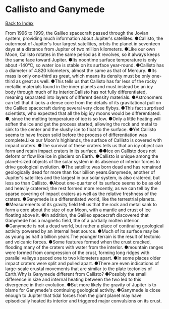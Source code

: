 # Callisto and Ganymede 
[Back to Index](https://github.com/windows10010/tpoExtractor/blob/master/README.md)

From 1996 to 1999, the Galileo spacecraft passed through the Jovian system, providing much information about Jupiter's satellites. ●Callisto, the outermost of Jupiter's four largest satellites, orbits the planet in seventeen days at a distance from Jupiter of two million kilometers. ●Like our own Moon, Callisto rotates in the same period as it revolves, so it always keeps the same face toward Jupiter. ●Its noontime surface temperature is only about -140°C, so water ice is stable on its surface year-round. ●Callisto has a diameter of 4.820 kilometers, almost the same as that of Mercury. ●Its mass is only one-third as great, which means its density must be only one-third as great as well. ●This tells us that Callisto has far less of the rocky metallic materials found in the inner planets and must instead be an icy body through much of its interior.Callisto has not fully differentiated, meaning separated into layers of different density materials. ●Astronomers can tell that it lacks a dense core from the details of its gravitational pull on the Galileo spacecraft during several very close flybys. ●This fact surprised scientists, who expected that all the big icy moons would be differentiated. ●, since the melting temperature of ice is so low. ●Only a little heating will soften the ice and get the process started, allowing the rock and metal to sink to the center and the slushy ice to float to the surface. ●Yet Callisto seems to have frozen solid before the process of differentiation was complete.Like our Moon's highlands, the surface of Callisto is covered with impact craters. ●The survival of these craters tells us that an icy object can form and retain impact craters in its surface. ●●Ice on Callisto does not deform or flow like ice in glaciers on Earth. ●Callisto is unique among the planet-sized objects of the solar system in its absence of interior forces to drive geological evolution. ●The satellite was born dead and has remained geologically dead for more than four billion years.Ganymede, another of Jupiter's satellites and the largest in our solar system, is also cratered, but less so than Callisto. ●About one-quarter of its surface seems to be as old and heavily cratered; the rest formed more recently, as we can tell by the sparse covering of impact craters as well as the relative freshness of the craters. ●Ganymede is a differentiated world, like the terrestrial planets. ●Measurements of its gravity field tell us that the rock and metal sank to form a core about the size of our Moon, with a mantle and crust of ice floating above it. ●In addition, the Galileo spacecraft discovered that Ganymede has a magnetic field, the of a partially molten interior. ●Ganymede is not a dead world, but rather a place of continuing geological activity powered by an internal heat source. ●Much of its surface may be as young as half a billion years.The younger terrain is the result of tectonic and volcanic forces. ●Some features formed when the crust cracked, flooding many of the craters with water from the interior. ●mountain ranges were formed from compression of the crust, forming long ridges with parallel valleys spaced one to two kilometers apart. ●In some places older impact craters were split and pulled apart. ●There are even indications of large-scale crustal movements that are similar to the plate tectonics of Earth.Why is Ganymede different from Callisto? ●Possibly the small difference in size and internal heating between the two led to this divergence in their evolution. ●But more likely the gravity of Jupiter is to blame for Ganymede's continuing geological activity. ●Ganymede is close enough to Jupiter that tidal forces from the giant planet may have episodically heated its interior and triggered major convulsions on its crust.